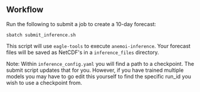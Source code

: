 ## Workflow

Run the following to submit a job to create a 10-day forecast:

`sbatch submit_inference.sh`

This script will use `eagle-tools` to execute `anemoi-inference`. Your forecast files will be saved as NetCDF's in a `inference_files` directory.

Note: Within `inference_config.yaml` you will find a path to a checkpoint. The submit script updates that for you. However, if you have trained multiple models you may have to go edit this yourself to find the specific run_id you wish to use a checkpoint from.
